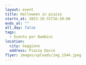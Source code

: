 ```yaml
---
layout: event
title: Halloween in piazza
starts_at: 2023-10-31T16:30:00
ends_at: ""
all_day: false
tags:
  - Evento per Bambini
location:
  city: Gaggiano
  address: Piazza Daccó
flyer: images/uploads/img_1544.jpeg
---
```

